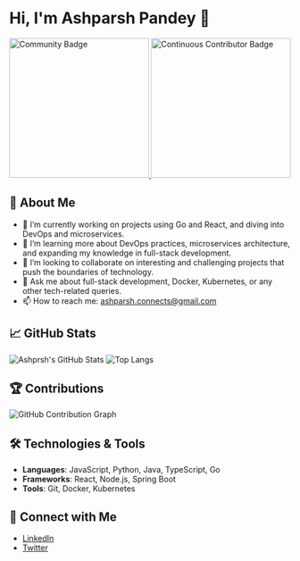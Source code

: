 # Hi, I'm Ashparsh Pandey 👋

<a href="https://meshery.layer5.io/user/756c3044-ee4f-4ad6-be15-27a7967724e7?tab=badges">
  <img src="https://badges.layer5.io/assets/badges/community/community.png" alt="Community Badge" width="250"/>
</a>

<a href="https://meshery.layer5.io/user/756c3044-ee4f-4ad6-be15-27a7967724e7?tab=badges">
  <img src="https://badges.layer5.io/assets/badges/continuous-contributor/continuous-contributor.png" alt="Continuous Contributor Badge" width="250"/>
</a>

## 🚀 About Me
- 🔭 I’m currently working on projects using Go and React, and diving into DevOps and microservices.
- 🌱 I’m learning more about DevOps practices, microservices architecture, and expanding my knowledge in full-stack development.
- 👯 I’m looking to collaborate on interesting and challenging projects that push the boundaries of technology.
- 💬 Ask me about full-stack development, Docker, Kubernetes, or any other tech-related queries.
- 📫 How to reach me: [ashparsh.connects@gmail.com](mailto:ashparsh.connects@gmail.com)

## 📈 GitHub Stats
![Ashprsh's GitHub Stats](https://github-readme-stats.vercel.app/api?username=ashparshp&show_icons=true&theme=radical)
![Top Langs](https://github-readme-stats.vercel.app/api/top-langs/?username=ashparshp&layout=compact&theme=radical)

## 🏆 Contributions
![GitHub Contribution Graph](https://streak-stats.demolab.com/?user=ashparshp&theme=tokyonight&hide_border=true)

## 🛠️ Technologies & Tools
- **Languages**: JavaScript, Python, Java, TypeScript, Go
- **Frameworks**: React, Node.js, Spring Boot
- **Tools**: Git, Docker, Kubernetes

## 📣 Connect with Me
- [LinkedIn](https://www.linkedin.com/in/ashparsh/)
- [Twitter](https://x.com/ashparsh_)
